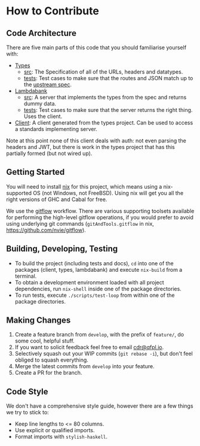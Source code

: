 # How to Contribute

## Code Architecture

There are five main parts of this code that you should familiarise yourself with:
- [Types](consumer-data-au-types/)
  - [src](consumer-data-au-types/src): The Specification of all of the URLs, headers and datatypes.
  - [tests](consumer-data-au-types/tests): Test cases to make sure that the routes and JSON match up to the [upstream spec](https://consumerdatastandardsaustralia.github.io/standards/#introduction). 
- [Lambdabank](consumer-data-au-lambdabank/)
  - [src](consumer-data-au-lambdabank/src): A server that implements the types from the spec and returns dummy data.
  - [tests](consumer-data-au-lambdabank/tests): Test cases to make sure that the server returns the right thing. Uses the client.
- [Client](consumer-data-au-client/): A client generated from the types project. Can be used to access a standards implementing server.

Note at this point none of this client deals with auth: not even parsing the headers and JWT, but there is work in the types project that has this partially formed (but not wired up).

## Getting Started

You will need to install [nix](https://nixos.org/nix/) for this project, which means using a nix-supported OS (not Windows, not FreeBSD). Using nix will get you all the right versions of GHC and Cabal for free.

We use the [gitflow](https://danielkummer.github.io/git-flow-cheatsheet/) workflow. There are various supporting toolsets available for performing the high-level gitflow operations, if you would prefer to avoid using underlying git commands (`gitAndTools.gitflow` in nix, https://github.com/nvie/gitflow).

## Building, Developing, Testing

* To build the project (including tests and docs), `cd` into one of the packages (client, types, lambdabank) and execute `nix-build` from a terminal.
* To obtain a development environment loaded with all project dependencies, run `nix-shell` inside one of the package directories.
* To run tests, execute `./scripts/test-loop` from within one of the package directories.

## Making Changes

1. Create a feature branch from `develop`, with the prefix of `feature/`, do some cool, helpful stuff.
1. If you want to solicit feedback feel free to email cdr@qfpl.io.
1. Selectively squash out your WIP commits (`git rebase -i`), but don't feel obliged to squash everything.
1. Merge the latest commits from `develop` into your feature.
1. Create a PR for the branch.

## Code Style

We don't have a comprehensive style guide, however there are a few things we try to stick to:

- Keep line lengths to <= 80 columns.
- Use explicit or qualified imports.
- Format imports with `stylish-haskell`.
